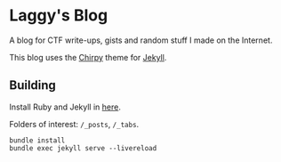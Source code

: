 # Laggy's Blog

A blog for CTF write-ups, gists and random stuff I made on the Internet.

This blog uses the [Chirpy](https://github.com/cotes2020/jekyll-theme-chirpy) theme for [Jekyll](https://jekyllrb.com/).

## Building

Install Ruby and Jekyll in [here](https://jekyllrb.com/docs/step-by-step/01-setup/).

Folders of interest: `/_posts`, `/_tabs`.

```shell
bundle install
bundle exec jekyll serve --livereload
```
